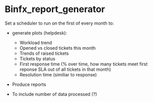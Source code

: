 # Binfx_report_generator

Set a scheduler to run on the first of every month to:
- generate plots (helpdesk):
    - Workload trend
    - Opened vs closed tickets this month
    - Trends of raised tickets
    - Tickets by status
    - First response time (% over time, how many tickets meet first reponse SLA out of all tickets in that month)
    - Resolution time (similiar to response)

- Produce reports

- To include number of data processed (?)